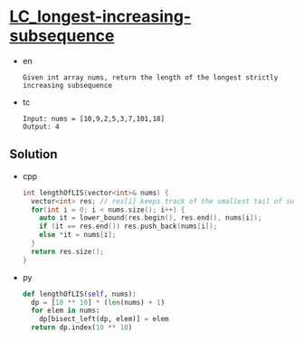 # [LC_longest-increasing-subsequence](https://leetcode.com/problems/longest-increasing-subsequence)

* en

  ```en
  Given int array nums, return the length of the longest strictly increasing subsequence
  ```

* tc

  ```tc
  Input: nums = [10,9,2,5,3,7,101,18]
  Output: 4
  ```

## Solution

* cpp

  ```cpp
  int lengthOfLIS(vector<int>& nums) {
    vector<int> res; // res[i] keeps track of the smallest tail of subsequences with length i + 1
    for(int i = 0; i < nums.size(); i++) {
      auto it = lower_bound(res.begin(), res.end(), nums[i]);
      if (it == res.end()) res.push_back(nums[i]);
      else *it = nums[i];
    }
    return res.size();
  }
  ```

* py

  ```py
  def lengthOfLIS(self, nums):
    dp = [10 ** 10] * (len(nums) + 1)
    for elem in nums:
      dp[bisect_left(dp, elem)] = elem
    return dp.index(10 ** 10)
  ```
